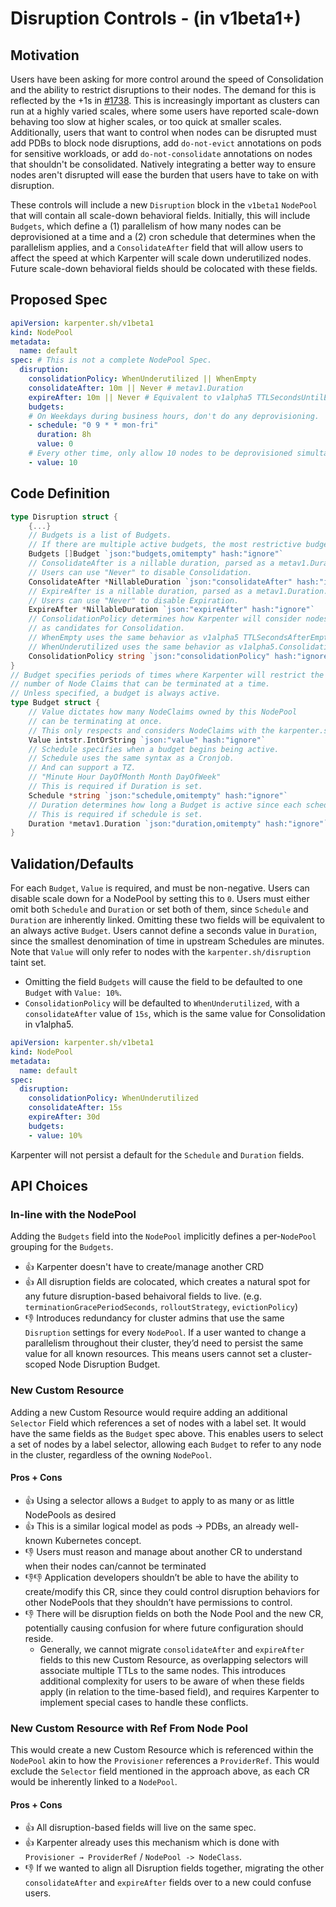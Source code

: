 # Disruption Controls - (in v1beta1+)

## Motivation
Users have been asking for more control around the speed of Consolidation and the ability to restrict disruptions to their nodes. The demand for this is reflected by the +1s in [#1738](https://github.com/aws/karpenter/issues/1738). This is increasingly important as clusters can run at a highly varied scales, where some users have reported scale-down behaving too slow at higher scales, or too quick at smaller scales. Additionally, users that want to control when nodes can be disrupted must add PDBs to block node disruptions, add `do-not-evict` annotations on pods for sensitive workloads, or add `do-not-consolidate` annotations on nodes that shouldn't be consolidated. Natively integrating a better way to ensure nodes aren't disrupted will ease the burden that users have to take on with disruption.

These controls will include a new `Disruption` block in the `v1beta1` `NodePool` that will contain all scale-down behavioral fields. Initially, this will include `Budgets`, which define a (1) parallelism of how many nodes can be deprovisioned at a time and a (2) cron schedule that determines when the parallelism applies, and a `ConsolidateAfter` field that will allow users to affect the speed at which Karpenter will scale down underutilized nodes. Future scale-down behavioral fields should be colocated with these fields.

## Proposed Spec

```yaml
apiVersion: karpenter.sh/v1beta1
kind: NodePool
metadata:
  name: default
spec: # This is not a complete NodePool Spec.
  disruption:
    consolidationPolicy: WhenUnderutilized || WhenEmpty
    consolidateAfter: 10m || Never # metav1.Duration
    expireAfter: 10m || Never # Equivalent to v1alpha5 TTLSecondsUntilExpired
    budgets:
    # On Weekdays during business hours, don't do any deprovisioning.
    - schedule: "0 9 * * mon-fri"
      duration: 8h
      value: 0
    # Every other time, only allow 10 nodes to be deprovisioned simultaneously
    - value: 10
```

## Code Definition

```go
type Disruption struct {
    {...}
    // Budgets is a list of Budgets.
    // If there are multiple active budgets, the most restrictive budget's value is respected.
    Budgets []Budget `json:"budgets,omitempty" hash:"ignore"`
    // ConsolidateAfter is a nillable duration, parsed as a metav1.Duration.
    // Users can use "Never" to disable Consolidation.
    ConsolidateAfter *NillableDuration `json:"consolidateAfter" hash:"ignore"`
    // ExpireAfter is a nillable duration, parsed as a metav1.Duration.
    // Users can use "Never" to disable Expiration.
    ExpireAfter *NillableDuration `json:"expireAfter" hash:"ignore"`
    // ConsolidationPolicy determines how Karpenter will consider nodes
    // as candidates for Consolidation.
    // WhenEmpty uses the same behavior as v1alpha5 TTLSecondsAfterEmpty
    // WhenUnderutilized uses the same behavior as v1alpha5.ConsolidationEnabled: true
    ConsolidationPolicy string `json:"consolidationPolicy" hash:"ignore"`
}
// Budget specifies periods of times where Karpenter will restrict the
// number of Node Claims that can be terminated at a time.
// Unless specified, a budget is always active.
type Budget struct {
    // Value dictates how many NodeClaims owned by this NodePool
    // can be terminating at once.
    // This only respects and considers NodeClaims with the karpenter.sh/disruption taint.
    Value intstr.IntOrString `json:"value" hash:"ignore"`
    // Schedule specifies when a budget begins being active.
    // Schedule uses the same syntax as a Cronjob.
    // And can support a TZ.
    // "Minute Hour DayOfMonth Month DayOfWeek"
    // This is required if Duration is set.
    Schedule *string `json:"schedule,omitempty" hash:"ignore"`
    // Duration determines how long a Budget is active since each schedule hit.
    // This is required if schedule is set.
    Duration *metav1.Duration `json:"duration,omitempty" hash:"ignore"`
}
```

## Validation/Defaults

For each `Budget`, `Value` is required, and must be non-negative. Users can disable scale down for a NodePool by setting this to `0`. Users must either omit both `Schedule` and `Duration` or set both of them, since `Schedule` and `Duration` are inherently linked. Omitting these two fields will be equivalent to an always active `Budget`. Users cannot define a seconds value in `Duration`, since the smallest denomination of time in upstream Schedules are minutes. Note that `Value` will only refer to nodes with the `karpenter.sh/disruption` taint set.

- Omitting the field `Budgets` will cause the field to be defaulted to one `Budget` with `Value: 10%`.
- `ConsolidationPolicy` will be defaulted to `WhenUnderutilized`, with a `consolidateAfter` value of `15s`, which is the same value for Consolidation in v1alpha5.

```yaml
apiVersion: karpenter.sh/v1beta1
kind: NodePool
metadata:
  name: default
spec:
  disruption:
    consolidationPolicy: WhenUnderutilized
    consolidateAfter: 15s
    expireAfter: 30d
    budgets:
    - value: 10%
```
Karpenter will not persist a default for the `Schedule` and `Duration` fields.

## API Choices

### In-line with the NodePool

Adding the `Budgets` field into the `NodePool` implicitly defines a per-`NodePool` grouping for the `Budgets`.

* 👍 Karpenter doesn't have to create/manage another CRD
* 👍 All disruption fields are colocated, which creates a natural spot for any future disruption-based behaivoral fields to live. (e.g. `terminationGracePeriodSeconds`, `rolloutStrategy`, `evictionPolicy`)
* 👎 Introduces redundancy for cluster admins that use the same `Disruption` settings for every `NodePool`. If a user wanted to change a parallelism throughout their cluster, they’d need to persist the same value for all known resources. This means users cannot set a cluster-scoped Node Disruption Budget.

### New Custom Resource

Adding a new Custom Resource would require adding an additional `Selector` Field which references a set of nodes with a label set. It would have the same fields as the `Budget` spec above. This enables users to select a set of nodes by a label selector, allowing each `Budget` to refer to any node in the cluster, regardless of the owning `NodePool`.

#### Pros + Cons

* 👍 Using a selector allows a `Budget` to apply to as many or as little NodePools as desired
* 👍 This is a similar logical model as pods → PDBs, an already well-known Kubernetes concept.
* 👎 Users must reason and manage about another CR to understand when their nodes can/cannot be terminated
* 👎👎 Application developers shouldn’t be able to have the ability to create/modify this CR, since they could control disruption behaviors for other NodePools that they shouldn’t have permissions to control.
* 👎 There will be disruption fields on both the Node Pool and the new CR, potentially causing confusion for where future configuration should reside.
  * Generally, we cannot migrate `consolidateAfter` and `expireAfter` fields to this new Custom Resource, as overlapping selectors will associate multiple TTLs to the same nodes. This introduces additional complexity for users to be aware of when these fields apply (in relation to the time-based field), and requires Karpenter to implement special cases to handle these conflicts.

### New Custom Resource with Ref From Node Pool

This would create a new Custom Resource which is referenced within the `NodePool` akin to how the `Provisioner` references a `ProviderRef`. This would exclude the `Selector` field mentioned in the approach above, as each CR would be inherently linked to a `NodePool`.

#### Pros + Cons

* 👍 All disruption-based fields will live on the same spec.
* 👍 Karpenter already uses this mechanism which is done with `Provisioner → ProviderRef` / `NodePool -> NodeClass`.
* 👎 If we wanted to align all Disruption fields together, migrating the other `consolidateAfter` and `expireAfter` fields over to a new could confuse users.
